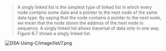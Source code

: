 
 >  A singly linked list is the simplest type of linked list in which every node contains some data and 
a pointer to the next node of the same data type. By saying that the node contains a pointer to the 
next node, we mean that the node stores the address of the next node in sequence. A singly linked 
list allows traversal of data only in one way. Figure 6.7 shows a singly linked list. 

 ![DSA-Using-C/image/list/7.png](DSA-Using-C/image/list/7.png) 
